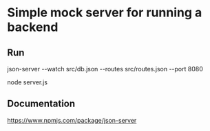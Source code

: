 # Simple mock server for running a backend

## Run
json-server --watch src/db.json --routes src/routes.json --port 8080

node server.js


## Documentation
https://www.npmjs.com/package/json-server